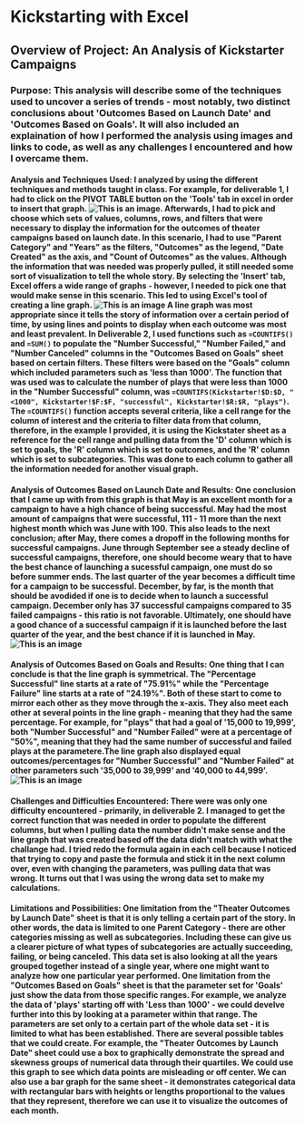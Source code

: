 # Kickstarting with Excel

## Overview of Project: An Analysis of Kickstarter Campaigns

### Purpose: This analysis will describe some of the techniques used to uncover a series of trends - most notably, two distinct conclusions about 'Outcomes Based on Launch Date' and 'Outcomes Based on Goals'. It will also included an explaination of how I performed the analysis using images and links to code, as well as any challenges I encountered and how I overcame them.

#### Analysis and Techniques Used: I analyzed by using the different techniques and methods taught in class. For example, for deliverable 1, I had to click on the PIVOT TABLE button on the 'Tools' tab in excel in order to insert that graph. ![This is an image](file:///Users/carlosmorales/Desktop/Screen%20Shot%202022-05-30%20at%201.25.24%20PM.png). Afterwards, I had to pick and choose which sets of values, columns, rows, and filters that were necessary to display the information for the outcomes of theater campaigns based on launch date. In this scenario, I had to use "Parent Category" and "Years" as the filters, "Outcomes" as the legend, "Date Created" as the axis, and "Count of Outcomes" as the values. Although the information that was needed was properly pulled, it still needed some sort of visualization to tell the whole story. By selecting the 'Insert' tab, Excel offers a wide range of graphs - however, I needed to pick one that would make sense in this scenario. This led to using Excel's tool of creating a line graph. ![This is an image](file:///Users/carlosmorales/Desktop/Screen%20Shot%202022-05-30%20at%201.42.44%20PM.png) A line graph was most appropriate since it tells the story of information over a certain period of time, by using lines and points to display when each outcome was most and least prevalent. In Deliverable 2, I used functions such as `=COUNTIFS()` and `=SUM()` to populate the "Number Successful," "Number Failed," and "Number Canceled" columns in the "Outcomes Based on Goals" sheet based on certain filters. These filters were based on the "Goals" column which included parameters such as 'less than 1000'. The function that was used was to calculate the number of plays that were less than 1000 in the "Number Successful" column, was `=COUNTIFS(Kickstarter!$D:$D, "<1000", Kickstarter!$F:$F, "successful", Kickstarter!$R:$R, "plays")`. The `=COUNTIFS()` function accepts several criteria, like a cell range for the column of interest and the criteria to filter data from that column, therefore, in the example I provided, it is using the Kickstater sheet as a reference for the cell range and pulling data from the 'D' column which is set to goals, the 'R' column which is set to outcomes, and the 'R' column which is set to subcategories. This was done to each column to gather all the information needed for another visual graph.

#### Analysis of Outcomes Based on Launch Date and Results: One conclusion that I came up with from this graph is that May is an excellent month for a campaign to have a high chance of being successful. May had the most amount of campaigns that were successful, 111 - 11 more than the next highest month which was June with 100. This also leads to the next conclusion; after May, there comes a dropoff in the following months for successful campaigns. June through September see a steady decline of successful campaigns, therefore, one should become weary that to have the best chance of launching a sucessful campaign, one must do so before summer ends. The last quarter of the year becomes a difficult time for a campaign to be successful. December, by far, is the month that should be avodided if one is to decide when to launch a successful campaign. December only has 37 successful campaigns compared to 35 failed campaigns - this ratio is not favorable. Ultimately, one should have a good chance of a successful campaign if it is launched before the last quarter of the year, and the best chance if it is launched in May. ![This is an image](file:///Users/carlosmorales/Desktop/Data%20Science%20Class%20Folder/Module%201%20-%20Kickstarter%20Analysis/Resources/Theater_Outcomes_vs_Launch_.png)

#### Analysis of Outcomes Based on Goals and Results: One thing that I can conclude is that the line graph is symmetrical. The "Percentage Successful" line starts at a rate of "75.91%" while the "Percentage Failure" line starts at a rate of "24.19%". Both of these start to come to mirror each other as they move through the x-axis. They also meet each other at several points in the line graph - meaning that they had the same percentage. For example, for "plays" that had a goal of '15,000 to 19,999', both "Number Successful" and "Number Failed" were at a percentage of "50%", meaning that they had the same number of successful and failed plays at the parametere.The line graph also displayed equal outcomes/percentages for "Number Successful" and "Number Failed" at other parameters such '35,000 to 39,999' and '40,000 to 44,999'. ![This is an image](file:///Users/carlosmorales/Desktop/Screen%20Shot%202022-06-01%20at%207.59.24%20PM.png)

#### Challenges and Difficulties Encountered: There were was only one difficulty encountered - primarily, in deliverable 2. I managed to get the correct function that was needed in order to populate the different columns, but when I pulling data the number didn't make sense and the line graph that was created based off the data didn't match with what the challange had. I tried redo the formula again in each cell because I noticed that trying to copy and paste the formula and stick it in the next column over, even with changing the parameters, was pulling data that was wrong. It turns out that I was using the wrong data set to make my calculations.

#### Limitations and Possibilities: One limitation from the "Theater Outcomes by Launch Date" sheet is that it is only telling a certain part of the story. In other words, the data is limited to one Parent Category - there are other categories missing as well as subcategories. Including these can give us a clearer picture of what types of subcategories are actually succeeding, failing, or being canceled. This data set is also looking at all the years grouped together instead of a single year, where one might want to analyze how one particular year performed. One limitation from the "Outcomes Based on Goals" sheet is that the parameter set for 'Goals' just show the data from those specific ranges. For example, we analyze the data of 'plays' starting off with 'Less than 1000' - we could develve further into this by looking at a parameter within that range. The parameters are set only to a certain part of the whole data set - it is limited to what has been established. There are several possible tables that we could create. For example, the "Theater Outcomes by Launch Date" sheet could use a box to graphically demonstrate the spread and skewness groups of numerical data through their quartiles. We could use this graph to see which data points are misleading or off center. We can also use a bar graph for the same sheet - it demonstrates categorical data with rectangular bars with heights or lengths proportional to the values that they represent, therefore we can use it to visualize the outcomes of each month.

